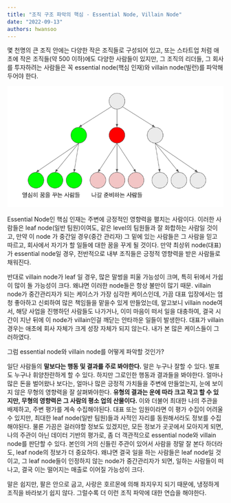 ```yaml
---
title: "조직 구조 파악의 핵심 - Essential Node, Villain Node"
date: "2022-09-13"
authors: hwansoo
---
```


몇 천명의 큰 조직 안에는 다양한 작은 조직들로 구성되어 있고, 또는 스타트업 처럼 애초에 작은 조직들(약 500 이하)에도 다양한 사람들이 있지만, 그 조직의 리더들, 그 회사를 투자하려는 사람들은 꼭 essential node(핵심 인재)와 villain node(빌런)를 파악해두어야 한다.  

[![](./image-1.png?w=753)](./image-1.png)

Essential Node인 핵심 인재는 주변에 긍정적인 영향력을 펼치는 사람이다. 이러한 사람들은 leaf node(일반 팀원)이여도, 같은 level의 팀원들과 잘 화합하는 사람일 것이고, 만약 이 node 가 중간일 경우(중간 관리자) 그 밑에 있는 사람들은 그 사람을 믿고 따르고, 회사에서 자기가 할 일들에 대한 꿈을 꾸게 될 것이다. 만약 최상위 node(대표)가 essential node일 경우, 전반적으로 내부 조직들은 긍정적 영향력을 받은 사람들로 채워진다.

반대로 villain node가 leaf 일 경우, 많은 말썽을 피울 가능성이 크며, 특히 뒤에서 가쉽이 많이 돌 가능성이 크다. 왜냐면 이러한 node들은 항상 불만이 많기 때문. villain node가 중간관리자가 되는 케이스가 가장 심각한 케이스인데, 가끔 대표 입장에서는 엄청 좋아하고 신뢰하여 많은 책임들을 맡을수 있게 만들었는데, 알고보니 villain node여서, 해당 사업을 진행하던 사람들도 나가거나, 이미 마음이 떠서 일을 대충하여, 결국 시간이 지난 뒤에 이 node가 villain인걸 깨닫는 안타까운 일들이 발생한다. 대표가 villain 경우는 애초에 회사 자체가 크게 성장 자체가 되지 않는다. 내가 본 많은 케이스들이 그러하였다.

그럼 essential node와 villain node를 어떻게 파악할 것인가?

일단 사람들의 **말보다는 행동 및 결과를 주로 봐야한다.** 말은 누구나 잘할 수 있다. 발표도 누구나 휘양찬란하게 할 수 있다. 하지만 그로인한 행동과 결과들을 봐야한다. 얼마나 많은 돈을 벌어왔나 보다는, 얼마나 많은 긍정적 가치들을 주변에 만들었는지, 눈에 보이지 않은 무형의 영향력을 잘 살펴봐야한다. **유형의 결과는 운에 따라 크고 작고 할 수 있지만, 무형의 영향력은 그 사람의 평소 업의 산물이다.** 이와 더불어 최대한 나의 주관을 배제하고, 주변 평가를 계속 수집해야된다. 대표 또는 임원이라면 이 평가 수집이 어려울 수 있지만, 최대한 leaf node(일반 팀원)들과 사적인 자리를 동원해서라도 정보를 수집해야된다. 물론 가끔은 걸러야할 정보도 있겠지만, 모든 정보가 곳곳에서 모아지게 되면, 나의 주관이 아닌 데이터 기반의 평가로, 좀 더 객관적으로 essential node와 villain node를 판단할 수 있다. 본인의 거의 신들린 주관이 있어서 사람을 정말 잘 본다 하더라도, leaf node의 정보가 더 중요하다. 왜냐면 결국 일을 하는 사람들은 leaf node일 것이고, 그 leaf node들이 인정하지 않는 node가 중간관리자가 되면, 일하는 사람들이 떠나고, 결국 이는 떨어지는 매출로 이어질 가능성이 크다.

말은 쉽지만, 팔은 안으로 굽고, 사랑은 호르몬에 의해 좌지우지 되기 때문에, 냉정하게 조직을 바라보기 쉽지 않다. 그럴수록 더 이런 조직 파악에 대한 연습을 해야한다.
